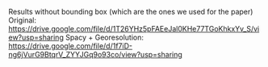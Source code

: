 Results without bounding box (which are the ones we used for the paper)
Original: https://drive.google.com/file/d/1T26YHz5pFAEeJal0KHe77TGoKhkxYv_S/view?usp=sharing
Spacy + Georesolution: https://drive.google.com/file/d/1f7iD-ng6jVurG9BtqrV_ZYYJGq9o93co/view?usp=sharing
